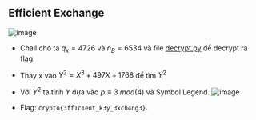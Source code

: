 ## Efficient Exchange
![image](https://hackmd.io/_uploads/HkQeCcU6T.png)
 - Chall cho ta $q_x = 4726$ và $n_B = 6534$ và file [decrypt.py](https://cryptohack.org/static/challenges/decrypt_08c0fede9185868aba4a6ae21aca0148.py) để decrypt ra flag.
 - Thay x vào $Y^2 = X^3 + 497 X + 1768$ để tìm $Y^2$
 - Với $Y^2$ ta tính $Y$ dựa vào $p \equiv 3\ mod(4)$ và Symbol Legend.
![image](https://hackmd.io/_uploads/HkaiesIpT.png)

- Flag: `crypto{3ff1c1ent_k3y_3xch4ng3}`.
